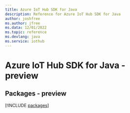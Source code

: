 ```yaml
---
title: Azure IoT Hub SDK for Java
description: Reference for Azure IoT Hub SDK for Java
author: joshfree
ms.author: jfree
ms.data: 12/01/2022
ms.topic: reference
ms.devlang: java
ms.service: iothub
---
```

# Azure IoT Hub SDK for Java - preview
## Packages - preview
[!INCLUDE [packages](iot-hub-index.md)]